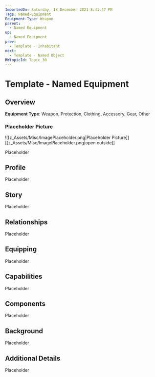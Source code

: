 ```yaml
---
ImportedOn: Saturday, 18 December 2021 8:41:47 PM
Tags: Named-Equipment
Equipment-Type: Weapon
parent:
  - Named Equipment
up:
  - Named Equipment
prev:
  - Template - Inhabitant
next:
  - Template - Named Object
RWtopicId: Topic_30
---
```

# Template - Named Equipment
## Overview
**Equipment Type**: Weapon, Protection, Clothing, Accessory, Gear, Other

### Placeholder Picture
![[z_Assets/Misc/ImagePlaceholder.png|Placeholder Picture]]
[[z_Assets/Misc/ImagePlaceholder.png|open outside]]

Placeholder

## Profile
Placeholder

## Story
Placeholder

## Relationships
Placeholder

## Equipping
Placeholder

## Capabilities
Placeholder

## Components
Placeholder

## Background
Placeholder

## Additional Details
Placeholder


